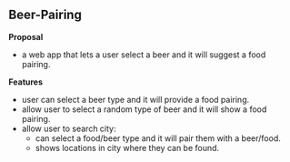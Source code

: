 ## Beer-Pairing

**Proposal**
- a web app that lets a user select a beer and it will suggest a food pairing. 

**Features**
- user can select a beer type and it will provide a food pairing.
- allow user to select a random type of beer and it will show a food pairing.
- allow user to search city:
  - can select a food/beer type and it will pair them with a beer/food.
  - shows locations in city where they can be found. 
  
